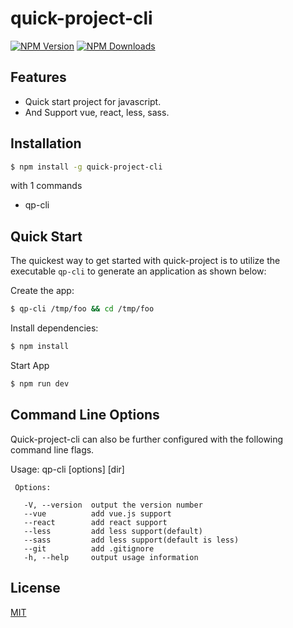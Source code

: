 # quick-project-cli

[![NPM Version][npm-image]][npm-url]
[![NPM Downloads][downloads-image]][downloads-url]

## Features

- Quick start project for javascript.
- And Support vue, react, less, sass.

## Installation

```sh
$ npm install -g quick-project-cli
```

with 1 commands

- qp-cli


## Quick Start

The quickest way to get started with quick-project is to utilize the executable `qp-cli` to generate an application as shown below:

Create the app:

```bash
$ qp-cli /tmp/foo && cd /tmp/foo
```

Install dependencies:

```bash
$ npm install
```

Start App

```bash
$ npm run dev
```


## Command Line Options

Quick-project-cli can also be further configured with the following command line flags.

   Usage: qp-cli [options] [dir]

     Options:

       -V, --version  output the version number
       --vue          add vue.js support
       --react        add react support
       --less         add less support(default)
       --sass         add less support(default is less)
       --git          add .gitignore
       -h, --help     output usage information


## License

[MIT](LICENSE)

[npm-image]: https://img.shields.io/npm/v/quick-project-cli.svg
[npm-url]: https://npmjs.org/package/quick-project-cli
[downloads-image]: https://img.shields.io/npm/dm/quick-project-cli.svg
[downloads-url]: https://npmjs.org/package/quick-project-cli